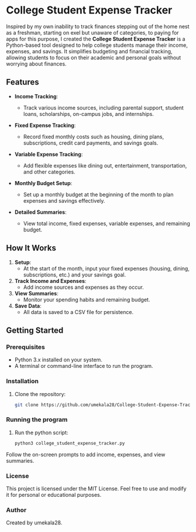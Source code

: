 # College Student Expense Tracker

Inspired by my own inability to track finances stepping out of the home nest as a freshman, starting on exel but unaware of categories, to paying for apps for this purpose, I created the **College Student Expense Tracker** is a Python-based tool designed to help college students manage their income, expenses, and savings. It simplifies budgeting and financial tracking, allowing students to focus on their academic and personal goals without worrying about finances.

## Features
- **Income Tracking**:
  - Track various income sources, including parental support, student loans, scholarships, on-campus jobs, and internships.

- **Fixed Expense Tracking**:
  - Record fixed monthly costs such as housing, dining plans, subscriptions, credit card payments, and savings goals.

- **Variable Expense Tracking**:
  - Add flexible expenses like dining out, entertainment, transportation, and other categories.

- **Monthly Budget Setup**:
  - Set up a monthly budget at the beginning of the month to plan expenses and savings effectively.

- **Detailed Summaries**:
  - View total income, fixed expenses, variable expenses, and remaining budget.

## How It Works
1. **Setup**:
   - At the start of the month, input your fixed expenses (housing, dining, subscriptions, etc.) and your savings goal.
2. **Track Income and Expenses**:
   - Add income sources and expenses as they occur.
3. **View Summaries**:
   - Monitor your spending habits and remaining budget.
4. **Save Data**:
   - All data is saved to a CSV file for persistence.

## Getting Started

### Prerequisites
- Python 3.x installed on your system.
- A terminal or command-line interface to run the program.

### Installation
1. Clone the repository:
   ```bash
   git clone https://github.com/umekala28/College-Student-Expense-Tracker.git

### Running the program
1. Run the python script:
   ```bash
   python3 college_student_expense_tracker.py
Follow the on-screen prompts to add income, expenses, and view summaries.

### License
This project is licensed under the MIT License. Feel free to use and modify it for personal or educational purposes.

### Author
Created by umekala28.
